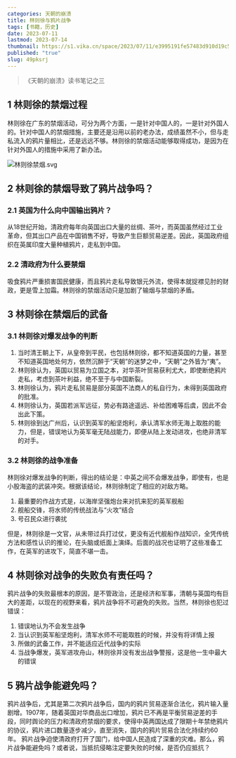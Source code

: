 ```yaml
---
categories: 天朝的崩溃
title: 林则徐与鸦片战争
tags: [书籍，历史]
date: 2023-07-11
lastmod: 2023-07-14
thumbnail: https://s1.vika.cn/space/2023/07/11/e3995191fe57483d910d19c5e7ebf3b6
published: "true"
slug: 49pksrj
---
```


>《天朝的崩溃》读书笔记之三

## 1 林则徐的禁烟过程
林则徐在广东的禁烟活动，可分为两个方面，一是针对中国人的，一是针对外国人的。针对中国人的禁烟措施，主要还是沿用以前的老办法，成绩虽然不小，但与走私流入的鸦片量相比，还是远远不够。林则徐的禁烟活动能够取得成功，是因为在针对外国人的措施中采用了新办法。

![林则徐禁烟.svg](https://s1.vika.cn/space/2023/07/12/2c3b8a227d194142a1d5454c78265a69)

## 2 林则徐的禁烟导致了鸦片战争吗？
### 2.1 英国为什么向中国输出鸦片？
从18世纪开始，清政府每年向英国出口大量的丝绸、茶叶，而英国虽然经过工业革命，但其出口产品在中国销售不好，导致产生巨额贸易逆差。因此，英国政府组织在英属印度大量种植鸦片，走私到中国。

### 2.2 清政府为什么要禁烟
吸食鸦片严重损害国民健康，而且鸦片走私导致银元外流，使得本就捉襟见肘的财政，更是雪上加霜。林则徐的禁烟活动只是加剧了输烟与禁烟的矛盾。

## 3 林则徐在禁烟后的武备
### 3.1 林则徐对爆发战争的判断
1. 当时清王朝上下，从皇帝到平民，也包括林则徐，都不知道英国的力量，甚至不知道英国地处何方，依然沉醉于“天朝”的迷梦之中，“天朝”之外皆为“夷”。
2. 林则徐认为，英国以贸易为立国之本，对华茶叶贸易获利尤大，即使断绝鸦片走私，考虑到茶叶利益，绝不至于与中国断裂。
3. 林则徐认为，鸦片走私贸易是部分英国不法商人的私自行为，未得到英国政府的批准。
4. 林则徐认为，英国若派军远征，势必有路途遥远、补给困难等后虞，因此不会出此下策。
5. 林则徐到达广州后，认识到英军的船坚炮利，承认清军水师无海上取胜的能力，但是，错误地认为英军毫无陆战能力，即便从陆上发动进攻，也绝非清军的对手。

### 3.2 林则徐的战争准备
林则徐对爆发战争的判断，得出的结论是：中英之间不会爆发战争，即使有，也是小股海盗的武装冲突。根据该结论，林则徐制定了相应的对敌方略。
1. 最重要的作战方式是，以海岸坚强炮台来对抗来犯的英军舰船
2. 舰船交锋，将水师的传统战法与“火攻”结合
3. 号召民众进行袭扰

但是，林则徐是一文官，从未带过兵打过仗，更没有近代舰船作战知识，全凭传统方法和感性认识的推论，在头脑或纸面上演绎。后面的战况也证明了这些准备工作，在英军的进攻下，简直不堪一击。

## 4 林则徐对战争的失败负有责任吗？
鸦片战争的失败最根本的原因，是不管政治，还是经济和军事，清朝与英国均有巨大的差距，以现在的视野来看，鸦片战争将不可避免的失败。当然，林则徐也犯过错误：
1. 错误地认为不会发生战争
2. 当认识到英军船坚炮利，清军水师不可能取胜的时候，并没有将详情上报
3. 所做的武备工作，并不能适应近代战争的实际
4. 当战争爆发，英军进攻舟山，林则徐并没有发出战争警报，这是他一生中最大的错误

## 5 鸦片战争能避免吗？
鸦片战争后，尤其是第二次鸦片战争后，国内的鸦片贸易逐渐合法化，鸦片输入量剧增。1907年，随着英国对华商品出口增加，鸦片已不再是平衡贸易逆差的手段，同时舆论的压力和清政府禁烟的要求，使得中英两国达成了限期十年禁绝鸦片的协议，鸦片进口数量逐步减少，直至消失，国内的鸦片贸易合法化持续约60年。
鸦片战争迫使清政府打开了国门，给中国人民造成了深重的灾难。那么，鸦片战争能避免吗？或者说，当抵抗侵略注定要失败的时候，是否仍应抵抗？

